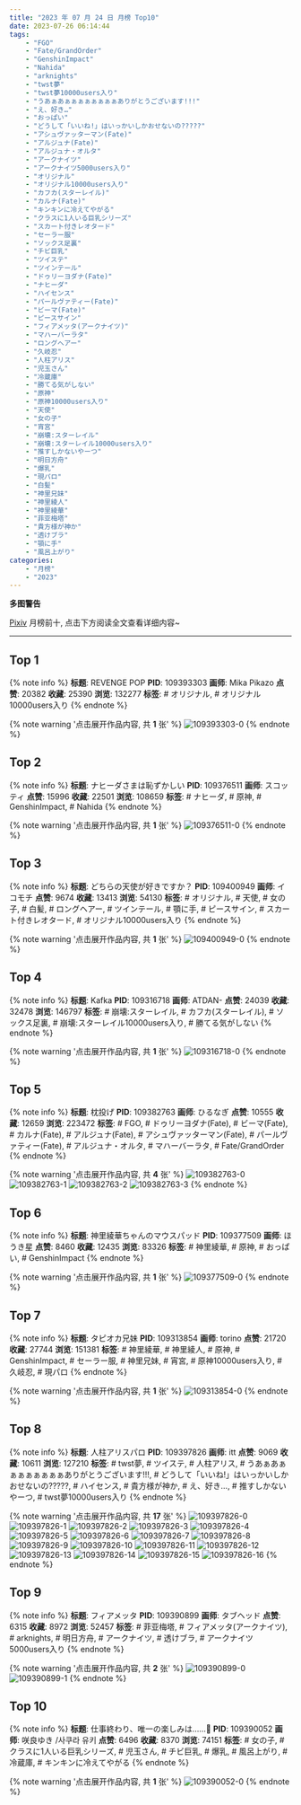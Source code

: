 ```yaml
---
title: "2023 年 07 月 24 日 月榜 Top10"
date: 2023-07-26 06:14:44
tags:
    - "FGO"
    - "Fate/GrandOrder"
    - "GenshinImpact"
    - "Nahida"
    - "arknights"
    - "twst夢"
    - "twst夢10000users入り"
    - "うあぁあぁぁぁぁぁぁぁぁありがとうございます!!!"
    - "え、好き…"
    - "おっぱい"
    - "どうして「いいね!」はいっかいしかおせないの?????"
    - "アシュヴァッターマン(Fate)"
    - "アルジュナ(Fate)"
    - "アルジュナ・オルタ"
    - "アークナイツ"
    - "アークナイツ5000users入り"
    - "オリジナル"
    - "オリジナル10000users入り"
    - "カフカ(スターレイル)"
    - "カルナ(Fate)"
    - "キンキンに冷えてやがる"
    - "クラスに1人いる巨乳シリーズ"
    - "スカート付きレオタード"
    - "セーラー服"
    - "ソックス足裏"
    - "チビ巨乳"
    - "ツイステ"
    - "ツインテール"
    - "ドゥリーヨダナ(Fate)"
    - "ナヒーダ"
    - "ハイセンス"
    - "パールヴァティー(Fate)"
    - "ビーマ(Fate)"
    - "ピースサイン"
    - "フィアメッタ(アークナイツ)"
    - "マハーバーラタ"
    - "ロングヘアー"
    - "久岐忍"
    - "人柱アリス"
    - "児玉さん"
    - "冷蔵庫"
    - "勝てる気がしない"
    - "原神"
    - "原神10000users入り"
    - "天使"
    - "女の子"
    - "宵宮"
    - "崩壊:スターレイル"
    - "崩壊:スターレイル10000users入り"
    - "推すしかないやーつ"
    - "明日方舟"
    - "爆乳"
    - "現パロ"
    - "白髪"
    - "神里兄妹"
    - "神里綾人"
    - "神里綾華"
    - "菲亚梅塔"
    - "貴方様が神か"
    - "透けブラ"
    - "顎に手"
    - "風呂上がり"
categories:
    - "月榜"
    - "2023"
---
```


<i class="fa fa-triangle-exclamation"></i>**多图警告**<i class="fa fa-triangle-exclamation"></i>

[Pixiv](https://www.pixiv.net/) 月榜前十, 点击下方阅读全文查看详细内容~

<!-- more -->

---

## Top 1

{% note info %}
**标题**: REVENGE POP
**PID**: 109393303 **画师**: Mika Pikazo
**点赞**: 20382 **收藏**: 25390 **浏览**: 132277
**标签**: # オリジナル, # オリジナル10000users入り
{% endnote %}

{% note warning '点击展开作品内容, 共 **1** 张' %}
![109393303-0](https://i.pixiv.re/img-original/img/2023/06/27/18/16/19/109393303_p0.png)
{% endnote %}

## Top 2

{% note info %}
**标题**: ナヒーダさまは恥ずかしい
**PID**: 109376511 **画师**: スコッティ
**点赞**: 15996 **收藏**: 22501 **浏览**: 108659
**标签**: # ナヒーダ, # 原神, # GenshinImpact, # Nahida
{% endnote %}

{% note warning '点击展开作品内容, 共 **1** 张' %}
![109376511-0](https://i.pixiv.re/img-original/img/2023/06/27/00/00/40/109376511_p0.jpg)
{% endnote %}

## Top 3

{% note info %}
**标题**: どちらの天使が好きですか？
**PID**: 109400949 **画师**: イコモチ
**点赞**: 9674 **收藏**: 13413 **浏览**: 54130
**标签**: # オリジナル, # 天使, # 女の子, # 白髪, # ロングヘアー, # ツインテール, # 顎に手, # ピースサイン, # スカート付きレオタード, # オリジナル10000users入り
{% endnote %}

{% note warning '点击展开作品内容, 共 **1** 张' %}
![109400949-0](https://i.pixiv.re/img-original/img/2023/06/27/22/45/58/109400949_p0.png)
{% endnote %}

## Top 4

{% note info %}
**标题**: Kafka
**PID**: 109316718 **画师**: ATDAN-
**点赞**: 24039 **收藏**: 32478 **浏览**: 146797
**标签**: # 崩壊:スターレイル, # カフカ(スターレイル), # ソックス足裏, # 崩壊:スターレイル10000users入り, # 勝てる気がしない
{% endnote %}

{% note warning '点击展开作品内容, 共 **1** 张' %}
![109316718-0](https://i.pixiv.re/img-original/img/2023/06/25/14/04/09/109316718_p0.jpg)
{% endnote %}

## Top 5

{% note info %}
**标题**: 枕投げ
**PID**: 109382763 **画师**: ひるなぎ
**点赞**: 10555 **收藏**: 12659 **浏览**: 223472
**标签**: # FGO, # ドゥリーヨダナ(Fate), # ビーマ(Fate), # カルナ(Fate), # アルジュナ(Fate), # アシュヴァッターマン(Fate), # パールヴァティー(Fate), # アルジュナ・オルタ, # マハーバーラタ, # Fate/GrandOrder
{% endnote %}

{% note warning '点击展开作品内容, 共 **4** 张' %}
![109382763-0](https://i.pixiv.re/img-original/img/2023/06/27/06/00/08/109382763_p0.jpg)
![109382763-1](https://i.pixiv.re/img-original/img/2023/06/27/06/00/08/109382763_p1.jpg)
![109382763-2](https://i.pixiv.re/img-original/img/2023/06/27/06/00/08/109382763_p2.jpg)
![109382763-3](https://i.pixiv.re/img-original/img/2023/06/27/06/00/08/109382763_p3.jpg)
{% endnote %}

## Top 6

{% note info %}
**标题**: 神里綾華ちゃんのマウスパッド
**PID**: 109377509 **画师**: ほうき星
**点赞**: 8460 **收藏**: 12435 **浏览**: 83326
**标签**: # 神里綾華, # 原神, # おっぱい, # GenshinImpact
{% endnote %}

{% note warning '点击展开作品内容, 共 **1** 张' %}
![109377509-0](https://i.pixiv.re/img-original/img/2023/06/27/00/26/15/109377509_p0.jpg)
{% endnote %}

## Top 7

{% note info %}
**标题**: タピオカ兄妹
**PID**: 109313854 **画师**: torino
**点赞**: 21720 **收藏**: 27744 **浏览**: 151381
**标签**: # 神里綾華, # 神里綾人, # 原神, # GenshinImpact, # セーラー服, # 神里兄妹, # 宵宮, # 原神10000users入り, # 久岐忍, # 現パロ
{% endnote %}

{% note warning '点击展开作品内容, 共 **1** 张' %}
![109313854-0](https://i.pixiv.re/img-original/img/2023/06/25/00/00/25/109313854_p0.jpg)
{% endnote %}

## Top 8

{% note info %}
**标题**: 人柱アリスパロ
**PID**: 109397826 **画师**: itt
**点赞**: 9069 **收藏**: 10611 **浏览**: 127210
**标签**: # twst夢, # ツイステ, # 人柱アリス, # うあぁあぁぁぁぁぁぁぁぁありがとうございます!!!, # どうして「いいね!」はいっかいしかおせないの?????, # ハイセンス, # 貴方様が神か, # え、好き…, # 推すしかないやーつ, # twst夢10000users入り
{% endnote %}

{% note warning '点击展开作品内容, 共 **17** 张' %}
![109397826-0](https://i.pixiv.re/img-original/img/2023/07/02/19/29/52/109397826_p0.png)
![109397826-1](https://i.pixiv.re/img-original/img/2023/07/02/19/29/52/109397826_p1.png)
![109397826-2](https://i.pixiv.re/img-original/img/2023/07/02/19/29/52/109397826_p2.png)
![109397826-3](https://i.pixiv.re/img-original/img/2023/07/02/19/29/52/109397826_p3.png)
![109397826-4](https://i.pixiv.re/img-original/img/2023/07/02/19/29/52/109397826_p4.png)
![109397826-5](https://i.pixiv.re/img-original/img/2023/07/02/19/29/52/109397826_p5.png)
![109397826-6](https://i.pixiv.re/img-original/img/2023/07/02/19/29/52/109397826_p6.png)
![109397826-7](https://i.pixiv.re/img-original/img/2023/07/02/19/29/52/109397826_p7.png)
![109397826-8](https://i.pixiv.re/img-original/img/2023/07/02/19/29/52/109397826_p8.png)
![109397826-9](https://i.pixiv.re/img-original/img/2023/07/02/19/29/52/109397826_p9.png)
![109397826-10](https://i.pixiv.re/img-original/img/2023/07/02/19/29/52/109397826_p10.png)
![109397826-11](https://i.pixiv.re/img-original/img/2023/07/02/19/29/52/109397826_p11.png)
![109397826-12](https://i.pixiv.re/img-original/img/2023/07/02/19/29/52/109397826_p12.png)
![109397826-13](https://i.pixiv.re/img-original/img/2023/07/02/19/29/52/109397826_p13.png)
![109397826-14](https://i.pixiv.re/img-original/img/2023/07/02/19/29/52/109397826_p14.png)
![109397826-15](https://i.pixiv.re/img-original/img/2023/07/02/19/29/52/109397826_p15.png)
![109397826-16](https://i.pixiv.re/img-original/img/2023/07/02/19/29/52/109397826_p16.png)
{% endnote %}

## Top 9

{% note info %}
**标题**: フィアメッタ
**PID**: 109390899 **画师**: タブヘッド
**点赞**: 6315 **收藏**: 8972 **浏览**: 52457
**标签**: # 菲亚梅塔, # フィアメッタ(アークナイツ), # arknights, # 明日方舟, # アークナイツ, # 透けブラ, # アークナイツ5000users入り
{% endnote %}

{% note warning '点击展开作品内容, 共 **2** 张' %}
![109390899-0](https://i.pixiv.re/img-original/img/2023/06/27/16/08/40/109390899_p0.jpg)
![109390899-1](https://i.pixiv.re/img-original/img/2023/06/27/16/08/40/109390899_p1.jpg)
{% endnote %}

## Top 10

{% note info %}
**标题**: 仕事終わり、唯一の楽しみは……🍺
**PID**: 109390052 **画师**: 咲良ゆき /사쿠라 유키
**点赞**: 6496 **收藏**: 8370 **浏览**: 74151
**标签**: # 女の子, # クラスに1人いる巨乳シリーズ, # 児玉さん, # チビ巨乳, # 爆乳, # 風呂上がり, # 冷蔵庫, # キンキンに冷えてやがる
{% endnote %}

{% note warning '点击展开作品内容, 共 **1** 张' %}
![109390052-0](https://i.pixiv.re/img-original/img/2023/06/27/15/13/03/109390052_p0.jpg)
{% endnote %}
